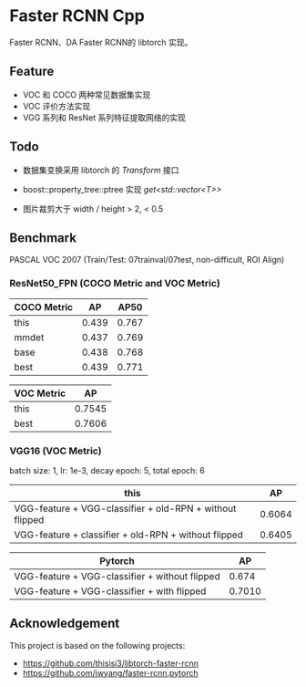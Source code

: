 # Faster RCNN Cpp

Faster RCNN、DA Faster RCNN的 libtorch 实现。

## Feature

+ VOC 和 COCO 两种常见数据集实现
+ VOC 评价方法实现
+ VGG 系列和 ResNet 系列特征提取网络的实现

## Todo

+ 数据集变换采用 libtorch 的 *Transform* 接口
+ boost::property_tree::ptree 实现 *get&lt;std::vector&lt;T>>*

+ 图片裁剪大于 width / height > 2, < 0.5

## Benchmark

PASCAL VOC 2007 (Train/Test: 07trainval/07test, non-difficult, ROI Align)

### ResNet50_FPN (COCO Metric and VOC Metric)

| COCO Metric | AP | AP50 |
| ---------- | -------- | ---------- |
|  this  |  0.439   | 0.767 |
| mmdet | 0.437 | 0.769 |
|base |0.438 | 0.768|
|best|0.439 | 0.771|

|    VOC Metric        | AP |
| ---------- | -------- |
|  this  |  0.7545   |
|  best  |  0.7606   |

### VGG16 (VOC Metric)

batch size: 1, lr: 1e-3, decay epoch: 5, total epoch: 6 

|    this        | AP |
| ---------- | -------- |
| VGG-feature + VGG-classifier + old-RPN + without flipped  |  0.6064   |
| VGG-feature + classifier + old-RPN + without flipped  |  0.6405   |


|    Pytorch        | AP |
| ---------- | -------- |
| VGG-feature + VGG-classifier + without flipped  |  0.674   |
| VGG-feature + VGG-classifier + with flipped  |  0.7010   |






## Acknowledgement
This project is based on the following projects:

+ https://github.com/thisisi3/libtorch-faster-rcnn
+ https://github.com/jwyang/faster-rcnn.pytorch
